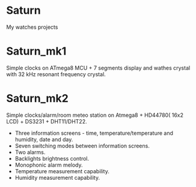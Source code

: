 # Saturn
My watches projects

# Saturn_mk1
Simple clocks on ATmega8 MCU + 7 segments display and wathes crystal with 32 kHz resonant frequency crystal.

# Saturn_mk2
Simple clocks/alarm/room meteo station on Atmega8 + HD44780( 16x2 LCD) + DS3231 + DHT11/DHT22.
  - Three information screens - time, temperature/temperature and humidity, date and day.
  - Seven switching modes between information screens.
  - Two alarms.
  - Backlights brightness control.
  - Monophonic alarm melody.
  - Temperature measurement capability.
  - Humidity measurement capability.
